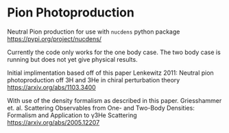 # Pion Photoproduction
Neutral Pion production for use with `nucdens` python package https://pypi.org/project/nucdens/

Currently the code only works for the one body case. The two body case is running but does not yet give physical results.

Initial implimentation based off of this paper
Lenkewitz 2011: Neutral pion photoproduction off 3H and 3He in chiral perturbation theory
https://arxiv.org/abs/1103.3400

With use of the density formalism as described in this paper.
Griesshammer et. al. Scattering Observables from One- and Two-Body Densities: Formalism and Application to γ3He Scattering
https://arxiv.org/abs/2005.12207

